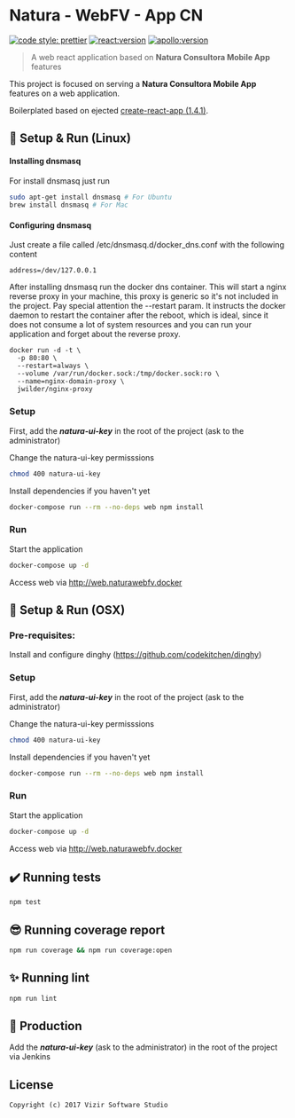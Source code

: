 # Natura - WebFV - App CN

[![code style: prettier](https://img.shields.io/badge/code_style-prettier-ff69b4.svg)](https://github.com/prettier/prettier) [![react:version](https://img.shields.io/badge/react-16.0.0-blue.svg)](https://github.com/facebook/react) [![apollo:version](https://img.shields.io/badge/apollo-2.0.0-yellow.svg)](https://github.com/apollographql/apollo-client)

> A web react application based on **Natura Consultora Mobile App** features

This project is focused on serving a **Natura Consultora Mobile App** features on a web application.

Boilerplated based on ejected [create-react-app (1.4.1)](https://github.com/facebookincubator/create-react-app).

## :rocket: Setup & Run (Linux)

#### Installing dnsmasq
For install dnsmasq just run
```bash
sudo apt-get install dnsmasq # For Ubuntu
brew install dnsmasq # For Mac
```
#### Configuring dnsmasq
Just create a file called /etc/dnsmasq.d/docker\_dns.conf with the following
content

    address=/dev/127.0.0.1

After installing dnsmasq run the docker dns container. This will start a nginx
reverse proxy in your machine, this proxy is generic so it's not included in the
project.
Pay special attention the --restart param. It instructs the docker daemon to
restart the container after the reboot, which is ideal, since it does not
consume a lot of system resources and you can run your application and forget
about the reverse proxy.

    docker run -d -t \
      -p 80:80 \
      --restart=always \
      --volume /var/run/docker.sock:/tmp/docker.sock:ro \
      --name=nginx-domain-proxy \
      jwilder/nginx-proxy


### Setup

First, add the ***natura-ui-key*** in the root of the project (ask to the administrator)

Change the natura-ui-key permisssions

```sh
chmod 400 natura-ui-key
```

Install dependencies if you haven't yet

```sh
docker-compose run --rm --no-deps web npm install
```

### Run

Start the application

```sh
docker-compose up -d
```

Access web via http://web.naturawebfv.docker

## :rocket: Setup & Run (OSX)

### Pre-requisites:

Install and configure dinghy (https://github.com/codekitchen/dinghy)


### Setup

First, add the ***natura-ui-key*** in the root of the project (ask to the administrator)

Change the natura-ui-key permisssions

```sh
chmod 400 natura-ui-key
```

Install dependencies if you haven't yet

```sh
docker-compose run --rm --no-deps web npm install
```

### Run

Start the application

```sh
docker-compose up -d
```

Access web via http://web.naturawebfv.docker

## :heavy_check_mark: Running tests

```sh
npm test
```

## :sunglasses: Running coverage report

```sh
npm run coverage && npm run coverage:open
```

## :sparkles: Running lint

```sh
npm run lint
```

## :rotating_light: Production

Add the ***natura-ui-key*** (ask to the administrator) in the root of the project via Jenkins

## License

```
Copyright (c) 2017 Vizir Software Studio
```
